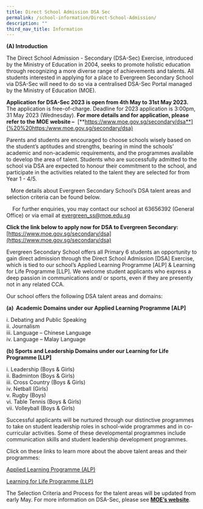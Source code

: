 ```yaml
---
title: Direct School Admission DSA Sec
permalink: /school-information/Direct-School-Admission/
description: ""
third_nav_title: Information
---
```

**(A) Introduction**

The Direct School Admission - Secondary (DSA-Sec) Exercise, introduced by the Ministry of Education in 2004, seeks to promote holistic education through recognizing a more diverse range of achievements and talents. All students interested in applying for a place to Evergreen Secondary School via DSA-Sec will need to do so via a centralised DSA-Sec Portal managed by the Ministry of Education (MOE).

**Application for DSA-Sec 2023 is open from 4th May to 31st May 2023.**
The application is free-of-charge.
Deadline for 2023 application is 3:00pm, 31 May 2023 (Wednesday).
**For more details and for application, please refer to the MOE website –**  [**https://www.moe.gov.sg/secondary/dsa**](%20%20https:/www.moe.gov.sg/secondary/dsa)

Parents and students are encouraged to choose schools wisely based on the student’s aptitudes and strengths, bearing in mind the schools’ academic and non-academic requirements, and the programmes available to develop the area of talent. Students who are successfully admitted to the school via DSA are expected to honour their commitment to the school, and participate in the activities related to the talent they are selected for from Year 1 - 4/5.

   More details about Evergreen Secondary School’s DSA talent areas and selection criteria can be found below.

    For further enquiries, you may contact our school at 63656392 (General Office) or via email at [evergreen\_ss@moe.edu.sg](mailto:evergreen_ss@moe.edu.sg?subject=Evergreen%20Secondary%20School)

**Click the link below to apply now for DSA to Evergreen Secondary:** [https://www.moe.gov.sg/secondary/dsa](https://www.moe.gov.sg/secondary/dsa)




Evergreen Secondary School offers all Primary 6 students an opportunity to gain direct admission through the Direct School Admission \[DSA\] Exercise, which is tied to our school’s Applied Learning Programme \[ALP\] & Learning for Life Programme \[LLP\]. We welcome student applicants who express a deep passion in communications and/ or sports, even if they are presently not in any related CCA.

Our school offers the following DSA talent areas and domains:

**(a)&nbsp; Academic Domains under our Applied Learning Programme \[ALP\]**

i. Debating and Public Speaking  
ii. Journalism  
iii. Language – Chinese Language  
iv. Language – Malay Language

**(b) Sports and Leadership Domains under our Learning for Life Programme \[LLP\]**

i. Leadership (Boys & Girls)  
ii. Badminton (Boys & Girls)  
iii. Cross Country (Boys & Girls)  
iv. Netball (Girls)  
v. Rugby (Boys)  
vi. Table Tennis (Boys & Girls)  
vii. Volleyball (Boys & Girls)

Successful applicants will be nurtured through our distinctive programmes to take on student leadership roles in school-wide programmes and in co-curricular activities. Some of these developmental programmes include communication skills and student leadership development programmes.

Click on these links to learn more about the above talent areas and their programmes:

[Applied Learning Programme (ALP)](https://www.evergreensec.moe.edu.sg/curriculum/alp/)

[Learning for Life Programme (LLP)](https://www.evergreensec.moe.edu.sg/our-curriculum/Distinctive-School-Programmes/Learning-for-Life-Programme-LLP/)




The Selection Criteria and Process for the talent areas will be updated from early May.  For more information on DSA-Sec, please see&nbsp;[**MOE’s website**](https://www.moe.gov.sg/secondary/dsa/application?pt=Non-mainstream%20school).